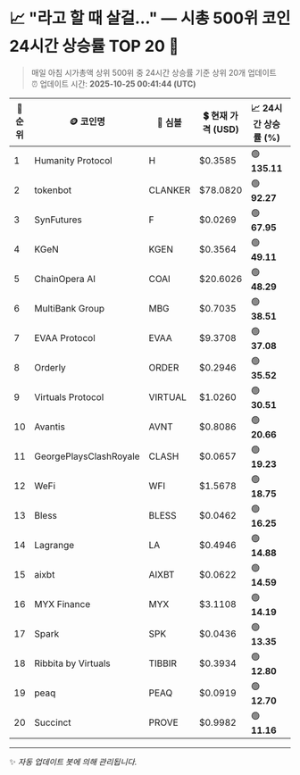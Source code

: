 
# 📈 "라고 할 때 살걸..." — 시총 500위 코인 24시간 상승률 TOP 20 🚀

> 매일 아침 시가총액 상위 500위 중 24시간 상승률 기준 상위 20개 업데이트  
> ⏰ 업데이트 시간: **2025-10-25 00:41:44 (UTC)**

| 🔢 순위 | 🪙 코인명 | 🔣 심볼 | 💲 현재 가격 (USD) | 📈 24시간 상승률 (%) | 💰 시가총액 (USD) | 🔄 24시간 거래량 (USD) | 🔢 유통 공급량 |
|--------|----------|--------|-------------------|--------------------|--------------------|-----------------------|-------------------|
| 1 | Humanity Protocol | H | $0.3585 | 🟢 **135.11** | $780,412,980 | $327,629,320 | 2,176,841,216 |
| 2 | tokenbot | CLANKER | $78.0820 | 🟢 **92.27** | $78,082,030 | $109,082,447 | 1,000,000 |
| 3 | SynFutures | F | $0.0269 | 🟢 **67.95** | $72,885,858 | $510,831,608 | 2,711,524,825 |
| 4 | KGeN | KGEN | $0.3564 | 🟢 **49.11** | $70,800,939 | $50,869,687 | 198,677,778 |
| 5 | ChainOpera AI | COAI | $20.6026 | 🟢 **48.29** | $3,873,284,199 | $271,874,898 | 188,000,100 |
| 6 | MultiBank Group | MBG | $0.7035 | 🟢 **38.51** | $91,422,850 | $13,194,635 | 129,958,261 |
| 7 | EVAA Protocol | EVAA | $9.3708 | 🟢 **37.08** | $62,015,855 | $85,742,894 | 6,617,972 |
| 8 | Orderly | ORDER | $0.2946 | 🟢 **35.52** | $96,465,942 | $306,576,750 | 327,437,145 |
| 9 | Virtuals Protocol | VIRTUAL | $1.0260 | 🟢 **30.51** | $672,862,598 | $439,750,378 | 655,785,263 |
| 10 | Avantis | AVNT | $0.8086 | 🟢 **20.66** | $208,786,088 | $624,523,213 | 258,205,903 |
| 11 | GeorgePlaysClashRoyale | CLASH | $0.0657 | 🟢 **19.23** | $65,651,816 | $4,411,267 | 999,999,366 |
| 12 | WeFi | WFI | $1.5678 | 🟢 **18.75** | $112,018,655 | $7,670,881 | 71,450,358 |
| 13 | Bless | BLESS | $0.0462 | 🟢 **16.25** | $85,128,951 | $282,021,690 | 1,841,666,376 |
| 14 | Lagrange | LA | $0.4946 | 🟢 **14.88** | $95,462,639 | $65,489,565 | 193,000,000 |
| 15 | aixbt | AIXBT | $0.0622 | 🟢 **14.59** | $61,847,626 | $43,303,021 | 993,573,290 |
| 16 | MYX Finance | MYX | $3.1108 | 🟢 **14.19** | $641,159,393 | $57,469,883 | 206,105,424 |
| 17 | Spark | SPK | $0.0436 | 🟢 **13.35** | $81,320,226 | $157,979,967 | 1,863,434,236 |
| 18 | Ribbita by Virtuals | TIBBIR | $0.3934 | 🟢 **12.80** | $393,410,037 | $7,452,378 | 1,000,000,000 |
| 19 | peaq | PEAQ | $0.0919 | 🟢 **12.70** | $127,901,834 | $18,246,834 | 1,391,807,421 |
| 20 | Succinct | PROVE | $0.9982 | 🟢 **11.16** | $194,644,949 | $171,817,149 | 195,000,000 |

---

✨ *자동 업데이트 봇에 의해 관리됩니다.*
